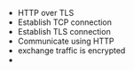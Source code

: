 - HTTP over TLS
- Establish TCP connection
- Establish TLS connection
- Communicate using HTTP
- exchange traffic is encrypted
- 